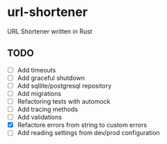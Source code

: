 # url-shortener

 URL Shortener written in Rust

## TODO

- [ ] Add timeouts
- [ ] Add graceful shutdown
- [ ] Add sqllite/postgresql repository
- [ ] Add migrations
- [ ] Refactoring tests with automock
- [ ] Add tracing methods
- [ ] Add validations
- [x] Refactore errors from string to custom errors
- [ ] Add reading settings from dev/prod configuration
